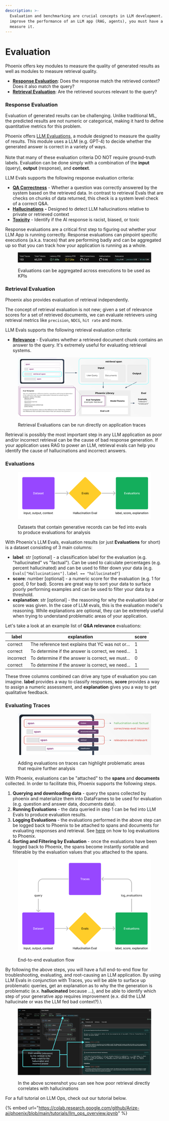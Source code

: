```yaml
---
description: >-
  Evaluation and benchmarking are crucial concepts in LLM development. To
  improve the performance of an LLM app (RAG, agents), you must have a way to
  measure it.
---
```


# Evaluation

Phoenix offers key modules to measure the quality of generated results as well as modules to measure retrieval quality.

* [**Response Evaluation**](evaluation.md#response-evaluation): Does the response match the retrieved context? Does it also match the query?&#x20;
* [**Retrieval Evaluation**](evaluation.md#retrieval-evaluation): Are the retrieved sources relevant to the query?

### Response Evaluation

Evaluation of generated results can be challenging. Unlike traditional ML, the predicted results are not numeric or categorical, making it hard to define quantitative metrics for this problem.

Phoenix offers [LLM Evaluations](broken-reference), a module designed to measure the quality of results. This module uses a LLM (e.g. GPT-4) to decide whether the generated answer is correct in a variety of ways.\
\
Note that many of these evaluation criteria DO NOT require ground-truth labels. Evaluation can be done simply with a combination of the **input** (query), **output** (response), and **context**.

LLM Evals supports the following response evaluation criteria:

* [**QA Correctness**](../llm-evals/running-pre-tested-evals/q-and-a-on-retrieved-data.md) - Whether a question was correctly answered by the system based on the retrieved data. In contrast to retrieval Evals that are checks on chunks of data returned, this check is a system level check of a correct Q\&A.
* [**Hallucinations**](../llm-evals/running-pre-tested-evals/hallucinations.md) **-** Designed to detect LLM hallucinations relative to private or retrieved context
* [**Toxicity**](../llm-evals/running-pre-tested-evals/toxicity.md) -  Identify if the AI response is racist, biased, or toxic

Response evaluations are a critical first step to figuring out whether your LLM App is running correctly.  Response evaluations can pinpoint specific executions (a.k.a. traces) that are performing badly and can be aggregated up so that you can track how your application is running as a whole.

<figure><img src="https://github.com/Arize-ai/phoenix-assets/blob/main/images/screenshots/eval_aggregations.png?raw=true" alt=""><figcaption><p>Evaluations can be aggregated across executions to be used as KPIs</p></figcaption></figure>

### Retrieval Evaluation

Phoenix also provides evaluation of retrieval independently.

The concept of retrieval evaluation is not new; given a set of relevance scores for a set of retrieved documents, we can evaluate retrievers using retrieval metrics like `precision`, `NDCG`,  `hit rate` and more.

LLM Evals supports the following retrieval evaluation criteria:

* [**Relevance**](../llm-evals/running-pre-tested-evals/retrieval-rag-relevance.md) - Evaluates whether a retrieved document chunk contains an answer to the query. It's extremely useful for evaluating retrieval systems.

<figure><img src="https://github.com/Arize-ai/phoenix-assets/blob/main/images/blog/revlevance_eval_process.png?raw=true" alt=""><figcaption><p>Retrieval Evaluations can be run directly on application traces</p></figcaption></figure>

Retrieval is possibly the most important step in any LLM application as poor and/or incorrect retrieval can be the cause of bad response generation. If your application uses RAG to power an LLM, retrieval evals can help you identify the cause of hallucinations and incorrect answers.

### Evaluations

<figure><img src="https://github.com/Arize-ai/phoenix-assets/blob/main/images/blog/Evaluations.png?raw=true" alt=""><figcaption><p>Datasets that contain generative records can be fed into evals to produce evaluations for analysis</p></figcaption></figure>

With Phoenix's LLM Evals, evaluation results (or just **Evaluations** for short) is a dataset consisting of 3 main columns:&#x20;

* **label**: str \[optional] - a classification label for the evaluation (e.g. "hallucinated" vs "factual"). Can be used to calculate percentages (e.g. percent hallucinated) and can be used to filter down your data (e.g. `Evals["Hallucinations"].label == "hallucinated"`)
* **score**: number \[optional] - a numeric score for the evaluation (e.g. 1 for good, 0 for bad). Scores are great way to sort your data to surface poorly performing examples and can be used to filter your data by a threshold.
* **explanation**: str \[optional] - the reasoning for why the evaluation label or score was given. In the case of LLM evals, this is the evaluation model's reasoning. While explanations are optional, they can be extremely useful when trying to understand problematic areas of your application.

Let's take a look at an example list of **Q\&A relevance** evaluations:

| label     | explanation                                       | score |
| --------- | ------------------------------------------------- | ----- |
| correct   | The reference text explains that YC was not or... | 1     |
| correct   | To determine if the answer is correct, we need... | 1     |
| incorrect | To determine if the answer is correct, we must... | 0     |
| correct   | To determine if the answer is correct, we need... | 1     |

These three columns combined can drive any type of evaluation you can imagine. **label** provides a way to classify responses, **score** provides a way to assign a numeric assessment, and **explanation** gives you a way to get qualitative feedback.

### Evaluating Traces

<figure><img src="https://github.com/Arize-ai/phoenix-assets/blob/main/images/blog/evaluations_on_traces.png?raw=true" alt=""><figcaption><p>Adding evaluations on traces can highlight problematic areas that require further analysis</p></figcaption></figure>

With Phoenix, evaluations can be "attached" to the **spans** and **documents** collected. In order to facilitate this, Phoenix supports the following steps.

1. **Querying and downloading data** - query the spans collected by phoenix and materialize them into DataFrames to be used for evaluation (e.g. question and answer data, documents data).
2. **Running Evaluations** - the data queried in step 1 can be fed into LLM Evals to produce evaluation results.
3. **Logging Evaluations** - the evaluations performed in the above step can be logged back to Phoenix to be attached to spans and documents for evaluating responses and retrieval. See [here](../how-to/define-your-schema/llm-evaluations.md) on how to log evaluations to Phoenix.
4. **Sorting and Filtering by Evaluation** - once the evaluations have been logged back to Phoenix, the spans become instantly sortable and filterable by the evaluation values that you attached to the spans.

<figure><img src="https://github.com/Arize-ai/phoenix-assets/blob/main/images/blog/evaluation_flow.png?raw=true" alt=""><figcaption><p>End-to-end evaluation flow</p></figcaption></figure>

By following the above steps, you will have a full end-to-end flow for troubleshooting, evaluating, and root-causing an LLM application. By using LLM Evals in conjunction with Traces, you will be able to surface up problematic queries, get an explanation as to why the the generation is problematic (e.x. **hallucinated** because ...), and be able to identify which step of your generative app requires improvement (e.x. did the LLM hallucinate or was the LLM fed bad context?).\


<figure><img src="https://github.com/Arize-ai/phoenix-assets/blob/main/images/screenshots/document_evals_on_traces.png?raw=true" alt=""><figcaption><p>In the above screenshot you can see how poor retrieval directly correlates with hallucinations</p></figcaption></figure>



&#x20;For a full tutorial on LLM Ops, check out our tutorial below.

{% embed url="https://colab.research.google.com/github/Arize-ai/phoenix/blob/main/tutorials/llm_ops_overview.ipynb" %}
